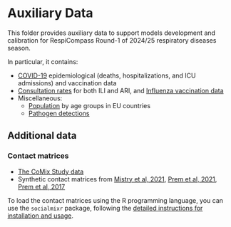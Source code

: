 # Auxiliary Data

This folder provides auxiliary data to support models development and calibration for RespiCompass Round-1 of 2024/25 respiratory diseases season.

In particular, it contains: 
- [COVID-19](https://github.com/european-modelling-hubs/RespiCompass/tree/main/auxiliary-data/covid-19) epidemiological (deaths, hospitalizations, and ICU admissions) and vaccination data
- [Consultation rates](https://github.com/european-modelling-hubs/RespiCompass/tree/main/auxiliary-data/influenza/epidemiological) for both ILI and ARI, and [Influenza vaccination data](https://github.com/european-modelling-hubs/RespiCompass/tree/main/auxiliary-data/influenza/vaccination)
- Miscellaneous:
  - [Population](https://github.com/european-modelling-hubs/RespiCompass/tree/main/auxiliary-data/miscellaneous/population) by age groups in EU countries
  - [Pathogen detections](https://github.com/european-modelling-hubs/RespiCompass/tree/main/auxiliary-data/miscellaneous/population)


## Additional data 

### Contact matrices 
- [The CoMix Study data](https://socialcontactdata.org/data/)
- Synthetic contact matrices from [Mistry et al, 2021](https://github.com/mobs-lab/mixing-patterns), [Prem et al, 2021](https://journals.plos.org/ploscompbiol/article?id=10.1371/journal.pcbi.1009098), [Prem et al, 2017](https://journals.plos.org/ploscompbiol/article?id=10.1371/journal.pcbi.1005697)

To load the contact matrices using the R programming language, you can use the `socialmixr` package, following the [detailed instructions for installation and usage](https://cran.r-project.org/web/packages/socialmixr/vignettes/socialmixr.html).
